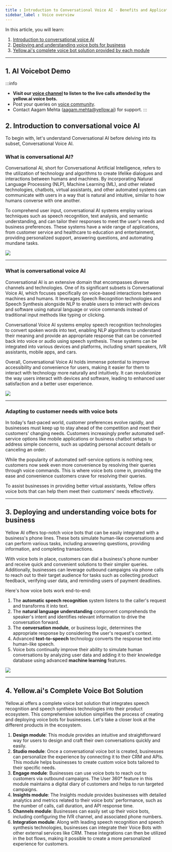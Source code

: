 ```yaml
---
title : Introduction to Conversational Voice AI - Benefits and Applications for Businesses
sidebar_label : Voice overview 
---
```



In this article, you will learn: 
1. [Introduction to conversational voice AI](#intro) 
2. [Deploying and understanding voice bots for business](#fundamentals)
3. [Yellow.ai's complete voice bot solution provided by each module](#ecosystem) 


------

## 1. AI Voicebot Demo 

:::info
- **Visit our [voice channel](https://yellow.ai/voice-channel/) to listen to the live calls attended by the yellow.ai voice bots.** 
- Post your queries on [voice community](https://community.yellow.ai/c/voice/31).
- Contact Aagam Mehta (aagam.mehta@yellow.ai) for support.
:::

## <a name="intro"></a> 2. Introduction to conversational voice AI

To begin with, let's understand Conversational AI before delving into its subset, Conversational Voice AI.

### What is conversational AI?

Conversational AI, short for Conversational Artificial Intelligence, refers to the utilization of technology and algorithms to create lifelike dialogues and interactions between humans and machines. By incorporating Natural Language Processing (NLP), Machine Learning (ML), and other related technologies, chatbots, virtual assistants, and other automated systems can communicate with users in a way that is natural and intuitive, similar to how humans converse with one another.

To comprehend user input, conversational AI systems employ various techniques such as speech recognition, text analysis, and semantic understanding, and can tailor their responses to meet the user's needs and business preferences. These systems have a wide range of applications, from customer service and healthcare to education and entertainment, providing personalized support, answering questions, and automating mundane tasks.

**![](https://lh6.googleusercontent.com/oHUlChlDVoOGyWTlcxhkDTghAqf5g5fpzbX3PwQc8oKKzXFCCnfLJlB2LMLGISDLi0KNNQUrNsCOkv_i-Q0FRFcIy3w6HmmtOde6Hndr_5qRLM4DS_V_pM55vYQoCEIW9j1BJiU9ssA_mkWJx7Vjwmc)**

----

### What is conversational voice AI

Conversational AI is an extensive domain that encompasses diverse channels and technologies. One of its significant subsets is Conversational Voice AI, which focuses specifically on voice-based interactions between machines and humans. It leverages Speech Recognition technologies and Speech Synthesis alongside NLP to enable users to interact with devices and software using natural language or voice commands instead of traditional input methods like typing or clicking.

Conversational Voice AI systems employ speech recognition technologies to convert spoken words into text, enabling NLP algorithms to understand their meaning and provide an appropriate response that can be converted back into voice or audio using speech synthesis. These systems can be integrated into various devices and platforms, including smart speakers, IVR assistants, mobile apps, and cars.

Overall, Conversational Voice AI holds immense potential to improve accessibility and convenience for users, making it easier for them to interact with technology more naturally and intuitively. It can revolutionize the way users interact with devices and software, leading to enhanced user satisfaction and a better user experience.

**![](https://lh3.googleusercontent.com/8m8UeSK1EQFbm8csnFA3R5JF895rfSjhCj-5Xccs0GEj40xvjaMr1VrzCkNF1S3MX8878Qw46p7NjIufVRk_XX5f1tK-Qn3kjnEAhf-GgtWMFZkV5lFUdJnOELzdUjgSLx3FTYO3br1INeseNrx08Zw)**

------

### Adapting to customer needs with voice bots

In today's fast-paced world, customer preferences evolve rapidly, and businesses must keep up to stay ahead of the competition and meet their customers' changing needs. Customers increasingly prefer automated self-service options like mobile applications or business chatbot setups to address simple concerns, such as updating personal account details or canceling an order.

While the popularity of automated self-service options is nothing new, customers now seek even more convenience by resolving their queries through voice commands. This is where voice bots come in, providing the ease and convenience customers crave for resolving their queries.

To assist businesses in providing better virtual assistants, Yellow offers voice bots that can help them meet their customers' needs effectively.

----

## <a name="fundamentals"></a> 3. Deploying and understanding voice bots for business


Yellow AI offers top-notch voice bots that can be easily integrated with a business's phone lines. These bots simulate human-like conversations and can perform various tasks, including answering questions, providing information, and completing transactions.

With voice bots in place, customers can dial a business's phone number and receive quick and convenient solutions to their simpler queries. Additionally, businesses can leverage outbound campaigns via phone calls to reach out to their target audience for tasks such as collecting product feedback, verifying user data, and reminding users of payment deadlines.

Here's how voice bots work end-to-end:

1. The **automatic speech recognition** system listens to the caller's request and transforms it into text.
2. The **natural language understanding** component comprehends the speaker's intent and identifies relevant information to drive the conversation forward.
3. The **conversation module**, or business logic, determines the appropriate response by considering the user's request's context.
4. Advanced **text-to-speech** technology converts the response text into human-like speech.
5. Voice bots continually improve their ability to simulate human conversations by analyzing user data and adding it to their knowledge database using advanced **machine learning** features.


**![](https://lh3.googleusercontent.com/a3aqkQRD_ilANkuIdAjb9teX0D9ijMKSZ6UyI1o-hJKhH3gPUAvhSow502xkEDGn0vrxVmQYfnfQoHeNHMJY1F7U1lp3LNBHp46MAWqkuY-23yTMH-dcFsD-if59O7g3nbml2AHedhYEfQe-lDNk8Nw)**

-----

## <a name="ecosystem"></a>  4. Yellow.ai's Complete Voice Bot Solution


Yellow.ai offers a complete voice bot solution that integrates speech recognition and speech synthesis technologies into their product ecosystem. This comprehensive solution simplifies the process of creating and deploying voice bots for businesses. Let's take a closer look at the different products in the ecosystem.

1. **Design module**: This module provides an intuitive and straightforward way for users to design and craft their own conversations quickly and easily.
2. **Studio module**: Once a conversational voice bot is created, businesses can personalize the experience by connecting it to their CRM and APIs. This module helps businesses to create custom voice bots tailored to their specific needs.
3. **Engage module**: Businesses can use voice bots to reach out to customers via outbound campaigns. The User 360* feature in this module maintains a digital diary of customers and helps to run targeted campaigns.
4. **Insights module**: The Insights module provides businesses with detailed analytics and metrics related to their voice bots' performance, such as the number of calls, call duration, and API response time.
5. **Channels module**: Businesses can easily set up their voice bots, including configuring the IVR channel, and associated phone numbers.
6. **Integration module**: Along with leading speech recognition and speech synthesis technologies, businesses can integrate their Voice Bots with other external services like CRM. These integrations can then be utilized in the bot flows, making it possible to create a more personalized experience for customers.



